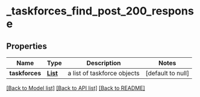 # _taskforces_find_post_200_response
## Properties

| Name | Type | Description | Notes |
|------------ | ------------- | ------------- | -------------|
| **taskforces** | [**List**](TaskforceObject.md) | a list of taskforce objects | [default to null] |

[[Back to Model list]](../README.md#documentation-for-models) [[Back to API list]](../README.md#documentation-for-api-endpoints) [[Back to README]](../README.md)

